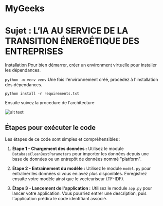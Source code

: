 # MyGeeks

# Sujet : L’IA AU SERVICE DE LA TRANSITION ÉNERGÉTIQUE DES ENTREPRISES

Installation
Pour bien démarrer, créer un environment virtuelle pour installer les dépendances.

``` python -m venv venv ```
Une fois l'environnement créé, procédez à l'installation des dépendances.

``` python install -r requirements.txt ```

Ensuite suivez la procedure de l'architecture 

![alt text](image.png)


## Étapes pour exécuter le code

Les étapes de ce code sont simples et compréhensibles :

1. **Étape 1 - Chargement des données :** Utilisez le module `DatabaseCleanBestParameters` pour importer les données depuis une base de données ou un entrepôt de données nommé "platform".

2. **Étape 2 - Entraînement du modèle :** Utilisez le module `model.py` pour entraîner les données si vous en avez plus disponibles. Enregistrez ensuite votre modèle ainsi que le vecteuriseur (TF-IDF).

3. **Étape 3 - Lancement de l'application :** Utilisez le module `app.py` pour lancer votre application. Vous pourriez entrer une description, puis l'application prédira le code identifiant associé.
